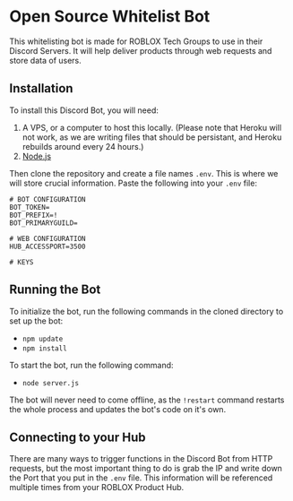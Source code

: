 # Open Source Whitelist Bot
This whitelisting bot is made for ROBLOX Tech Groups to use in their Discord Servers. It will help deliver products through web requests and store data of users.

## Installation
To install this Discord Bot, you will need:

1. A VPS, or a computer to host this locally. (Please note that Heroku will not work, as we are writing files that should be persistant, and Heroku rebuilds around every 24 hours.)
2. [Node.js](https://nodejs.org/en/)

Then clone the repository and create a file names `.env`. This is where we will store crucial information. Paste the following into your `.env` file:
```
# BOT CONFIGURATION
BOT_TOKEN=
BOT_PREFIX=!
BOT_PRIMARYGUILD=

# WEB CONFIGURATION
HUB_ACCESSPORT=3500

# KEYS
```

## Running the Bot
To initialize the bot, run the following commands in the cloned directory to set up the bot:
- `npm update`
- `npm install`

To start the bot, run the following command:
- `node server.js`

The bot will never need to come offline, as the `!restart` command restarts the whole process and updates the bot's code on it's own.

## Connecting to your Hub
There are many ways to trigger functions in the Discord Bot from HTTP requests, but the most important thing to do is grab the IP and write down the Port that you put in the `.env` file. This information will be referenced multiple times from your ROBLOX Product Hub.